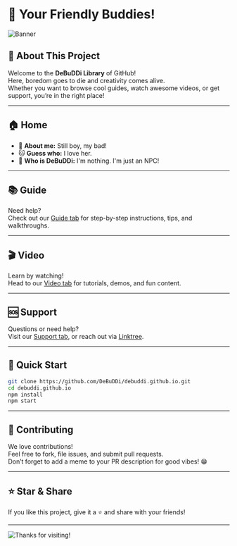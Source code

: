 # 👋 Your Friendly Buddies!

![Banner](https://media.giphy.com/media/ryh0Zu7Rw2UgDNiXYg/giphy.gif)

## 🎉 About This Project

Welcome to the **DeBuDDi Library** of GitHub!  
Here, boredom goes to die and creativity comes alive.  
Whether you want to browse cool guides, watch awesome videos, or get support, you’re in the right place!

---

## 🏠 Home

- 🌟 **About me:** Still boy, my bad!
- 🐱 **Guess who:** I love her.
- 🎨 **Who is DeBuDDi:** I'm nothing. I'm just an NPC!

---

## 📚 Guide

Need help?  
Check out our [Guide tab](https://debuddi.github.io/guide.html) for step-by-step instructions, tips, and walkthroughs.

---

## 🎬 Video

Learn by watching!  
Head to our [Video tab](https://debuddi.github.io/video.html) for tutorials, demos, and fun content.

---

## 🆘 Support

Questions or need help?  
Visit our [Support tab](https://debuddi.github.io/support.html), or reach out via [Linktree](https://linktr.ee/debuddihxh).

---

## 🚀 Quick Start

```bash
git clone https://github.com/DeBuDDi/debuddi.github.io.git
cd debuddi.github.io
npm install
npm start
```

---

## 🙌 Contributing

We love contributions!  
Feel free to fork, file issues, and submit pull requests.  
Don’t forget to add a meme to your PR description for good vibes! 😁

---

## ⭐️ Star & Share

If you like this project, give it a ⭐️ and share with your friends!

---

![Thanks for visiting!](https://media.giphy.com/media/pcbYRndNUo5TEJEki9/giphy.gif)
